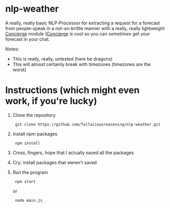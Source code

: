 # nlp-weather
A really, really basic NLP-Processor for extracting a request for a forecast from people-speak in a not-so-brittle manner with a really, really lightweight [Concierge](https://github.com/concierge/) module ([Concierge](https://github.com/concierge/) is cool so you can *sometimes* get your forecast in your chat.

Notes:
- This is really, really, untested (here be dragons)
- This will almost certainly break with timezones (timezones are the worst)


# Instructions (which might even work, if you're lucky)
1. Clone the repository

        git clone https://github.com/fallaciousreasoning/nlp-weather.git

2. Install npm packages

        npm install

3. Cross, fingers, hope that I actually saved all the packages

4. Cry; install packages that weren't saved

5. Run the program

        npm start

    or

        node main.js
